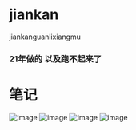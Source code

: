 # jiankan
jiankanguanlixiangmu


### 21年做的 以及跑不起来了


# 笔记
![image](https://user-images.githubusercontent.com/83861966/223723074-74ab8a44-bc31-4df8-9743-7fde5352240e.png)
![image](https://user-images.githubusercontent.com/83861966/223723186-21ee8e26-8337-47bf-953b-c84e42f125d9.png)
![image](https://user-images.githubusercontent.com/83861966/223723212-370fa355-a797-4001-aef3-128f22962394.png)
![image](https://user-images.githubusercontent.com/83861966/223723261-d59ecbc7-4c37-41b8-bebe-7f90702a5e77.png)

